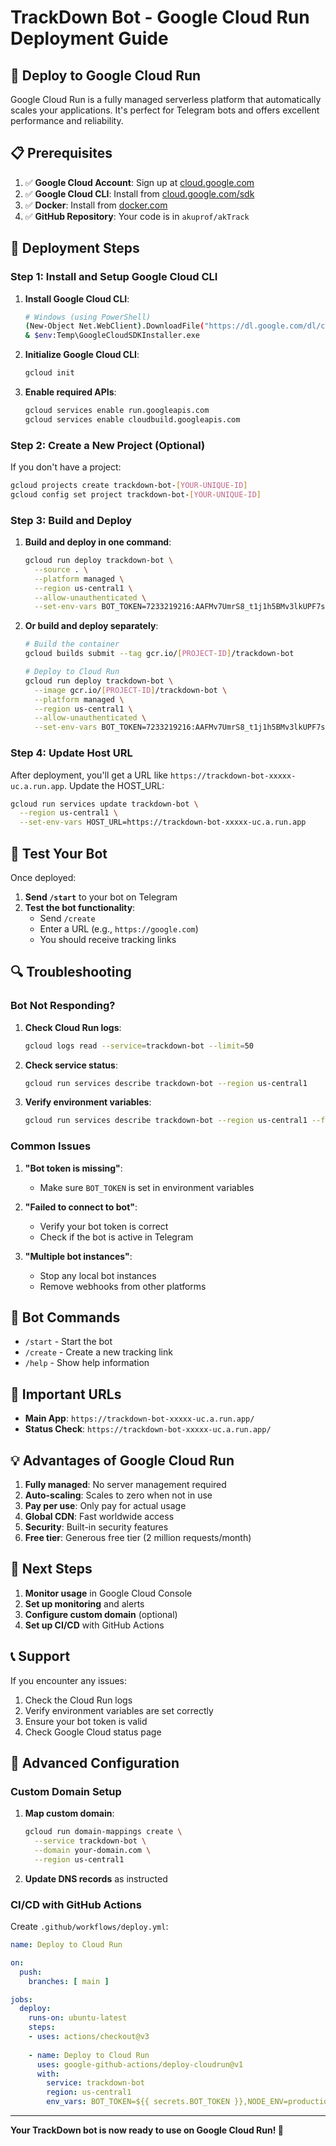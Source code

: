 # TrackDown Bot - Google Cloud Run Deployment Guide

## 🚀 Deploy to Google Cloud Run

Google Cloud Run is a fully managed serverless platform that automatically scales your applications. It's perfect for Telegram bots and offers excellent performance and reliability.

## 📋 Prerequisites

1. ✅ **Google Cloud Account**: Sign up at [cloud.google.com](https://cloud.google.com)
2. ✅ **Google Cloud CLI**: Install from [cloud.google.com/sdk](https://cloud.google.com/sdk)
3. ✅ **Docker**: Install from [docker.com](https://docker.com)
4. ✅ **GitHub Repository**: Your code is in `akuprof/akTrack`

## 🔧 Deployment Steps

### Step 1: Install and Setup Google Cloud CLI

1. **Install Google Cloud CLI**:
   ```bash
   # Windows (using PowerShell)
   (New-Object Net.WebClient).DownloadFile("https://dl.google.com/dl/cloudsdk/channels/rapid/GoogleCloudSDKInstaller.exe", "$env:Temp\GoogleCloudSDKInstaller.exe")
   & $env:Temp\GoogleCloudSDKInstaller.exe
   ```

2. **Initialize Google Cloud CLI**:
   ```bash
   gcloud init
   ```

3. **Enable required APIs**:
   ```bash
   gcloud services enable run.googleapis.com
   gcloud services enable cloudbuild.googleapis.com
   ```

### Step 2: Create a New Project (Optional)

If you don't have a project:
```bash
gcloud projects create trackdown-bot-[YOUR-UNIQUE-ID]
gcloud config set project trackdown-bot-[YOUR-UNIQUE-ID]
```

### Step 3: Build and Deploy

1. **Build and deploy in one command**:
   ```bash
   gcloud run deploy trackdown-bot \
     --source . \
     --platform managed \
     --region us-central1 \
     --allow-unauthenticated \
     --set-env-vars BOT_TOKEN=7233219216:AAFMv7UmrS8_t1j1h5BMv3lkUPF7sPHE3ag,NODE_ENV=production
   ```

2. **Or build and deploy separately**:
   ```bash
   # Build the container
   gcloud builds submit --tag gcr.io/[PROJECT-ID]/trackdown-bot
   
   # Deploy to Cloud Run
   gcloud run deploy trackdown-bot \
     --image gcr.io/[PROJECT-ID]/trackdown-bot \
     --platform managed \
     --region us-central1 \
     --allow-unauthenticated \
     --set-env-vars BOT_TOKEN=7233219216:AAFMv7UmrS8_t1j1h5BMv3lkUPF7sPHE3ag,NODE_ENV=production
   ```

### Step 4: Update Host URL

After deployment, you'll get a URL like `https://trackdown-bot-xxxxx-uc.a.run.app`. Update the HOST_URL:

```bash
gcloud run services update trackdown-bot \
  --region us-central1 \
  --set-env-vars HOST_URL=https://trackdown-bot-xxxxx-uc.a.run.app
```

## 🎯 Test Your Bot

Once deployed:

1. **Send `/start`** to your bot on Telegram
2. **Test the bot functionality**:
   - Send `/create`
   - Enter a URL (e.g., `https://google.com`)
   - You should receive tracking links

## 🔍 Troubleshooting

### Bot Not Responding?

1. **Check Cloud Run logs**:
   ```bash
   gcloud logs read --service=trackdown-bot --limit=50
   ```

2. **Check service status**:
   ```bash
   gcloud run services describe trackdown-bot --region us-central1
   ```

3. **Verify environment variables**:
   ```bash
   gcloud run services describe trackdown-bot --region us-central1 --format="value(spec.template.spec.containers[0].env)"
   ```

### Common Issues

1. **"Bot token is missing"**:
   - Make sure `BOT_TOKEN` is set in environment variables

2. **"Failed to connect to bot"**:
   - Verify your bot token is correct
   - Check if the bot is active in Telegram

3. **"Multiple bot instances"**:
   - Stop any local bot instances
   - Remove webhooks from other platforms

## 📱 Bot Commands

- `/start` - Start the bot
- `/create` - Create a new tracking link
- `/help` - Show help information

## 🔗 Important URLs

- **Main App**: `https://trackdown-bot-xxxxx-uc.a.run.app/`
- **Status Check**: `https://trackdown-bot-xxxxx-uc.a.run.app/`

## 💡 Advantages of Google Cloud Run

1. **Fully managed**: No server management required
2. **Auto-scaling**: Scales to zero when not in use
3. **Pay per use**: Only pay for actual usage
4. **Global CDN**: Fast worldwide access
5. **Security**: Built-in security features
6. **Free tier**: Generous free tier (2 million requests/month)

## 🎯 Next Steps

1. **Monitor usage** in Google Cloud Console
2. **Set up monitoring** and alerts
3. **Configure custom domain** (optional)
4. **Set up CI/CD** with GitHub Actions

## 📞 Support

If you encounter any issues:
1. Check the Cloud Run logs
2. Verify environment variables are set correctly
3. Ensure your bot token is valid
4. Check Google Cloud status page

## 🔧 Advanced Configuration

### Custom Domain Setup

1. **Map custom domain**:
   ```bash
   gcloud run domain-mappings create \
     --service trackdown-bot \
     --domain your-domain.com \
     --region us-central1
   ```

2. **Update DNS records** as instructed

### CI/CD with GitHub Actions

Create `.github/workflows/deploy.yml`:
```yaml
name: Deploy to Cloud Run

on:
  push:
    branches: [ main ]

jobs:
  deploy:
    runs-on: ubuntu-latest
    steps:
    - uses: actions/checkout@v3
    
    - name: Deploy to Cloud Run
      uses: google-github-actions/deploy-cloudrun@v1
      with:
        service: trackdown-bot
        region: us-central1
        env_vars: BOT_TOKEN=${{ secrets.BOT_TOKEN }},NODE_ENV=production
```

---

**Your TrackDown bot is now ready to use on Google Cloud Run! 🎉**
